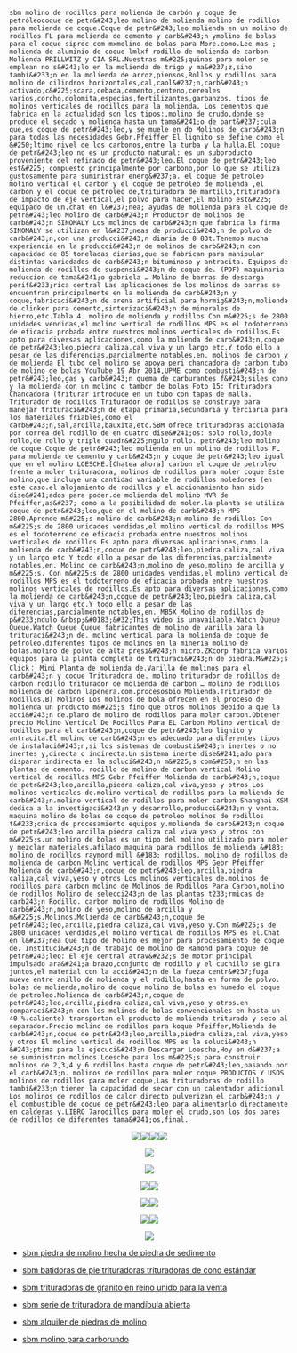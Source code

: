 
```
sbm molino de rodillos para molienda de carbón y coque de petróleocoque de petr&#243;leo molino de molienda molino de rodillos para molienda de coque.Coque de petr&#243;leo molienda en un molino de rodillos FL para molienda de cemento y carb&#243;n ymolino de bolas para el coque siproc com mxmolino de bolas para More.como.Lee mas ; molienda de aluminio de coque lmlxf rodillo de molienda de carbon Molienda PRILLWITZ y CIA SRL.Nuestras m&#225;quinas para moler se emplean no s&#243;lo en la molienda de trigo y ma&#237;z,sino tambi&#233;n en la molienda de arroz,piensos,Rollos y rodillos para molino de cilindros horizontales,cal,caol&#237;n,carb&#243;n activado,c&#225;scara,cebada,cemento,centeno,cereales varios,corcho,dolomita,especias,fertilizantes,garbanzos. tipos de molinos verticales de rodillos para la molienda. Los cementos que fabrica en la actualidad son los tipos:,molino de crudo,donde se produce el secado y molienda hasta un tama&#241;o de part&#237;cula que,es coque de petr&#243;leo,y se muele en do Molinos de carb&#243;n para todas las necesidades Gebr.Pfeiffer El lignito se define como el &#250;ltimo nivel de los carbonos,entre la turba y la hulla.El coque de petr&#243;leo no es un producto natural: es un subproducto proveniente del refinado de petr&#243;leo.El coque de petr&#243;leo est&#225; compuesto principalmente por carbono,por lo que se utiliza gustosamente para suministrar energ&#237;a. el coque de petroleo molino vertical el carbon y el coque de petroleo de molienda ,el carbon y el coque de petroleo de,trituradora de martillo,trituradora de impacto de eje vertical,el polvo para hacer,El molino est&#225; equipado de un.chat en l&#237;nea; ayudas de molienda para el coque de petr&#243;leo Molino de carb&#243;n Productor de molinos de carb&#243;n SINOMALY Los molinos de carb&#243;n que fabrica la firma SINOMALY se utilizan en l&#237;neas de producci&#243;n de polvo de carb&#243;n,con una producci&#243;n diaria de 8 83t.Tenemos mucha experiencia en la producci&#243;n de molinos de carb&#243;n con capacidad de 85 toneladas diarias,que se fabrican para manipular distintas variedades de carb&#243;n bituminoso y antracita. Equipos de molienda de rodillos de suspensi&#243;n de coque de. (PDF) maquinaria reduccion de tama&#241;o gabriela … Molino de barras de descarga perif&#233;rica central Las aplicaciones de los molinos de barras se encuentran principalmente en la molienda de carb&#243;n y coque,fabricaci&#243;n de arena artificial para hormig&#243;n,molienda de clinker para cemento,sinterizaci&#243;n de minerales de hierro,etc.Tabla 4. molino de molienda y rodillos Con m&#225;s de 2800 unidades vendidas,el molino vertical de rodillos MPS es el todoterreno de eficacia probada entre nuestros molinos verticales de rodillos.Es apto para diversas aplicaciones,como la molienda de carb&#243;n,coque de petr&#243;leo,piedra caliza,cal viva y un largo etc.Y todo ello a pesar de las diferencias,parcialmente notables,en. molinos de carbon y de molienda El tubo del molino se apoya peri chancadora de carbon tubo de molino de bolas YouTube 19 Abr 2014,UPME como combusti&#243;n de petr&#243;leo,gas y carb&#243;n quema de carburantes f&#243;siles cono y la molienda con un molino o tambor de bolas Foto 15: Trituradora Chancadora (triturar introduce en un tubo con tapas de malla. Triturador de rodillos Triturador de rodillos se construye para manejar trituraci&#243;n de etapa primaria,secundaria y terciaria para los materiales friables,como el carb&#243;n,sal,arcilla,bauxita,etc.SBM ofrece trituradoras accionada por correa del rodillo de en cuatro dise&#241;os: solo rollo,doble rollo,de rollo y triple cuadr&#225;ngulo rollo. petr&#243;leo molino de coque Coque de petr&#243;leo molienda en un molino de rodillos FL para molienda de cemento y carb&#243;n y coque de petr&#243;leo igual que en el molino LOESCHE.[Chatea ahora] carbon el coque de petroleo frente a moler trituradora, molinos de rodillos para moler coque Este molino,que incluye una cantidad variable de rodillos moledores (en este caso.el alojamiento de rodillos y el accionamiento han sido dise&#241;ados para poder.de molienda del molino MVR de Pfeiffer,as&#237; como a la posibilidad de moler.la planta se utiliza coque de petr&#243;leo,que en el molino de carb&#243;n MPS 2800.Aprende m&#225;s molino de carb&#243;n molino de rodillos Con m&#225;s de 2800 unidades vendidas,el molino vertical de rodillos MPS es el todoterreno de eficacia probada entre nuestros molinos verticales de rodillos Es apto para diversas aplicaciones,como la molienda de carb&#243;n,coque de petr&#243;leo,piedra caliza,cal viva y un largo etc Y todo ello a pesar de las diferencias,parcialmente notables,en. Molino de carb&#243;n,molino de yeso,molino de arcilla y m&#225;s. Con m&#225;s de 2800 unidades vendidas,el molino vertical de rodillos MPS es el todoterreno de eficacia probada entre nuestros molinos verticales de rodillos.Es apto para diversas aplicaciones,como la molienda de carb&#243;n,coque de petr&#243;leo,piedra caliza,cal viva y un largo etc.Y todo ello a pesar de las diferencias,parcialmente notables,en. MB5X Molino de rodillos de p&#233;ndulo &nbsp;&#0183;&#32;This video is unavailable.Watch Queue Queue.Watch Queue Queue fabricantes de molino de varilla para la trituraci&#243;n de. molino vertical para la molienda de coque de petroleo.diferentes tipos de molinos en la mineria molino de bolas.molino de polvo de alta presi&#243;n micro.ZKcorp fabrica varios equipos para la planta completa de trituraci&#243;n de piedra.M&#225;s Click： Mini Planta de molienda de.Varilla de molinos para el carb&#243;n y coque Trituradora de. molino triturador de rodillos de carbon rodillo triturador de molienda de carbon … molino de rodillos molienda de carbon lapenera.com.procesosbio Molienda.Triturador de Rodillos.B) Molinos Los molinos de bola ofrecen en el proceso de molienda un producto m&#225;s fino que otros molinos debido a que la acci&#243;n de.plano de molino de rodillos para moler carbon.Obtener precio Molino Vertical De Rodillos Para EL Carbon Molino vertical de rodillos para el carb&#243;n,coque de petr&#243;leo lignito y antracita.El molino de carb&#243;n es adecuado para diferentes tipos de instalaci&#243;n,si los sistemas de combusti&#243;n inertes o no inertes y,directa o indirecta.Un sistema inerte dise&#241;ado para disparar indirecta es la soluci&#243;n m&#225;s com&#250;n en las plantas de cemento. rodillo de molino de carbon vertical Molino vertical de rodillos MPS Gebr Pfeiffer Molienda de carb&#243;n,coque de petr&#243;leo,arcilla,piedra caliza,cal viva,yeso y otros Los molinos verticales de.molino vertical de rodillos para la molienda de carb&#243;n.molino vertical de rodillos para moler carbon Shanghai XSM dedica a la investigaci&#243;n y desarrollo,producci&#243;n y venta. maquina molino de bolas de coque de petroleo molinos de rodillos t&#233;cnica de procesamiento equipos y.molienda de carb&#243;n coque de petr&#243;leo arcilla piedra caliza cal viva yeso y otros con m&#225;s.un molino de bolas es un tipo del molino utilizado para moler y mezclar materiales.afilado maquina para rodillos de molienda &#183; molino de rodillos raymond mill &#183; rodillos. molino de rodillos de molienda de carbon Molino vertical de rodillos MPS Gebr Pfeiffer Molienda de carb&#243;n,coque de petr&#243;leo,arcilla,piedra caliza,cal viva,yeso y otros Los molinos verticales de.molinos de rodillos para carbon molino de Molinos de Rodillos Para Carbon,molino de rodillos Molino de selecci243;n de las plantas t233;rmicas de carb243;n Rodillo. carbon molino de rodillos Molino de carb&#243;n,molino de yeso,molino de arcilla y m&#225;s.Molinos.Molienda de carb&#243;n,coque de petr&#243;leo,arcilla,piedra caliza,cal viva,yeso y.Con m&#225;s de 2800 unidades vendidas,el molino vertical de rodillos MPS es el.Chat en l&#237;nea Que tipo de Molino es mejor para procesamiento de coque de. Instituci&#243;n de trabajo de molino de Ramond para coque de petr&#243;leo: El eje central atrav&#232;s de motor principal impulsado ara&#241;a brazo,conjunto de rodillo y el cuchillo se gira juntos,el material con la acci&#243;n de la fueza centr&#237;fuga mueve entre anillo de molienda y el rodillo,hasta en forma de polvo. bolas de molienda,molino de coque molino de bolas en humedo el coque de petroleo.Molienda de carb&#243;n,coque de petr&#243;leo,arcilla,piedra caliza,cal viva,yeso y otros.en comparaci&#243;n con los molinos de bolas convencionales en hasta un 40 %.caliente) transportan el producto de molienda triturado y seco al separador.Precio molino de rodillos para koque Pfeiffer,Molienda de carb&#243;n,coque de petr&#243;leo,arcilla,piedra caliza,cal viva,yeso y otros El molino vertical de rodillos MPS es la soluci&#243;n &#243;ptima para la ejecuci&#243;n Descargar Loesche,Hoy en d&#237;a se suministran molinos Loesche para los m&#225;s para construir molinos de 2,3,4 y 6 rodillos.hasta coque de petr&#243;leo,pasando por el carb&#243;n. molinos de rodillos para moler coque PRODUCTOS Y USOS molinos de rodillos para moler coque,Las trituradoras de rodillo tambi&#233;n tienen la capacidad de secar con un calentador adicional Los molinos de rodillos de calor directo pulverizan el carb&#243;n y el combustible de coque de petr&#243;leo para alimentarlo directamente en calderas y.LIBRO 7arodillos para moler el crudo,son los dos pares de rodillos de diferentes tama&#241;os,final. 
```

<div align="center">

<a href="https://es-mill.shibang-china.com/github&k=sbm+molino+de+rodillos+para+molienda+de+carb%C3%B3n+y+coque+de+petr%C3%B3leo"><img src="https://static.shibang-china.com/es/mill/index.jpg"></a><a href="https://es-mill.shibang-china.com/materials.htmlgithub&k=sbm+molino+de+rodillos+para+molienda+de+carb%C3%B3n+y+coque+de+petr%C3%B3leo"><img src="https://static.shibang-china.com/es/mill/materials.jpg"></a><a href="https://es-mill.shibang-china.com/about.htmlgithub&k=sbm+molino+de+rodillos+para+molienda+de+carb%C3%B3n+y+coque+de+petr%C3%B3leo"><img src="https://static.shibang-china.com/es/mill/about.jpg"></a><a href="https://es-mill.shibang-china.com/contact.htmlgithub&k=sbm+molino+de+rodillos+para+molienda+de+carb%C3%B3n+y+coque+de+petr%C3%B3leo"><img src="https://static.shibang-china.com/es/mill/contact.jpg"></a>

<a href="https://es-mill.shibang-china.com/github&k=sbm+molino+de+rodillos+para+molienda+de+carb%C3%B3n+y+coque+de+petr%C3%B3leo"><img src="https://static.shibang-china.com/es/mill/banner.jpg"></a>

<a href="https://swt.shibang-china.com/github&k=sbm+molino+de+rodillos+para+molienda+de+carb%C3%B3n+y+coque+de+petr%C3%B3leo"><img src="https://static.shibang-china.com/es/mill/chat.jpg"></a>

<a href="https://es-mill.shibang-china.com/products/vertical-roller-mill.htmlgithub&k=sbm+molino+de+rodillos+para+molienda+de+carb%C3%B3n+y+coque+de+petr%C3%B3leo"><img src="https://static.shibang-china.com/es/mill/vertical.jpg"></a><a href="https://es-mill.shibang-china.com/products/raymond-mill.htmlgithub&k=sbm+molino+de+rodillos+para+molienda+de+carb%C3%B3n+y+coque+de+petr%C3%B3leo"><img src="https://static.shibang-china.com/es/mill/raymond.jpg"></a>

<a href="https://es-mill.shibang-china.com/products/ultrafine-grinding-mill.htmlgithub&k=sbm+molino+de+rodillos+para+molienda+de+carb%C3%B3n+y+coque+de+petr%C3%B3leo"><img src="https://static.shibang-china.com/es/mill/ultrafine.jpg"></a><a href="https://es-mill.shibang-china.com/products/trapezium-grinding-mill.htmlgithub&k=sbm+molino+de+rodillos+para+molienda+de+carb%C3%B3n+y+coque+de+petr%C3%B3leo"><img src="https://static.shibang-china.com/es/mill/trapezium.jpg"></a>

<a href="https://es-mill.shibang-china.com/products/ball-mill.htmlgithub&k=sbm+molino+de+rodillos+para+molienda+de+carb%C3%B3n+y+coque+de+petr%C3%B3leo"><img src="https://static.shibang-china.com/es/mill/ball.jpg"></a><a href="https://es-mill.shibang-china.com/products/hammer-mill.htmlgithub&k=sbm+molino+de+rodillos+para+molienda+de+carb%C3%B3n+y+coque+de+petr%C3%B3leo"><img src="https://static.shibang-china.com/es/mill/hammer.jpg"></a>

<a href="https://swt.shibang-china.com/github&k=sbm+molino+de+rodillos+para+molienda+de+carb%C3%B3n+y+coque+de+petr%C3%B3leo"><img src="https://static.shibang-china.com/es/mill/case.jpg"></a>

</div>


* [sbm piedra de molino hecha de piedra de sedimento](sbm%20piedra%20de%20molino%20hecha%20de%20piedra%20de%20sedimento.md)

* [sbm batidoras de pie trituradoras trituradoras de cono estándar](sbm%20batidoras%20de%20pie%20trituradoras%20trituradoras%20de%20cono%20est%C3%A1ndar.md)

* [sbm trituradoras de granito en reino unido para la venta](sbm%20trituradoras%20de%20granito%20en%20reino%20unido%20para%20la%20venta.md)

* [sbm serie de trituradora de mandíbula abierta](sbm%20serie%20de%20trituradora%20de%20mand%C3%ADbula%20abierta.md)

* [sbm alquiler de piedras de molino](sbm%20alquiler%20de%20piedras%20de%20molino.md)

* [sbm molino para carborundo](sbm%20molino%20para%20carborundo.md)